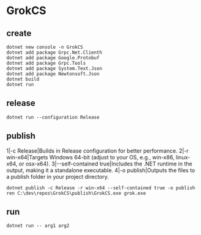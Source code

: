 # GrokCS

## create
```
dotnet new console -n GrokCS
dotnet add package Grpc.Net.Clienth
dotnet add package Google.Protobuf
dotnet add package Grpc.Tools
dotnet add package System.Text.Json
dotnet add package Newtonsoft.Json
dotnet build
dotnet run
```

## release
```
dotnet run --configuration Release
```

## publish
1|-c Release|Builds in Release configuration for better performance.
2|-r win-x64|Targets Windows 64-bit (adjust to your OS, e.g., win-x86, linux-x64, or osx-x64).
3|--self-contained true|Includes the .NET runtime in the output, making it a standalone executable.
4|-o publish|Outputs the files to a publish folder in your project directory.
```
dotnet publish -c Release -r win-x64 --self-contained true -o publish
ren C:\dev\repos\GrokCS\publish\GrokCS.exe grok.exe
```


## run
```
dotnet run -- arg1 arg2
```


